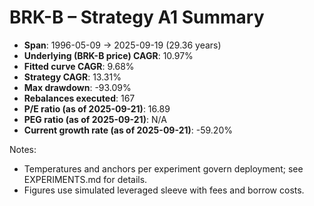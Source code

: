 # BRK-B – Strategy A1 Summary

- **Span**: 1996-05-09 → 2025-09-19 (29.36 years)
- **Underlying (BRK-B price) CAGR**: 10.97%
- **Fitted curve CAGR**: 9.68%
- **Strategy CAGR**: 13.31%
- **Max drawdown**: -93.09%
- **Rebalances executed**: 167
- **P/E ratio (as of 2025-09-21)**: 16.89
- **PEG ratio (as of 2025-09-21)**: N/A
- **Current growth rate (as of 2025-09-21)**: -59.20%

Notes:

- Temperatures and anchors per experiment govern deployment; see EXPERIMENTS.md for details.
- Figures use simulated leveraged sleeve with fees and borrow costs.


